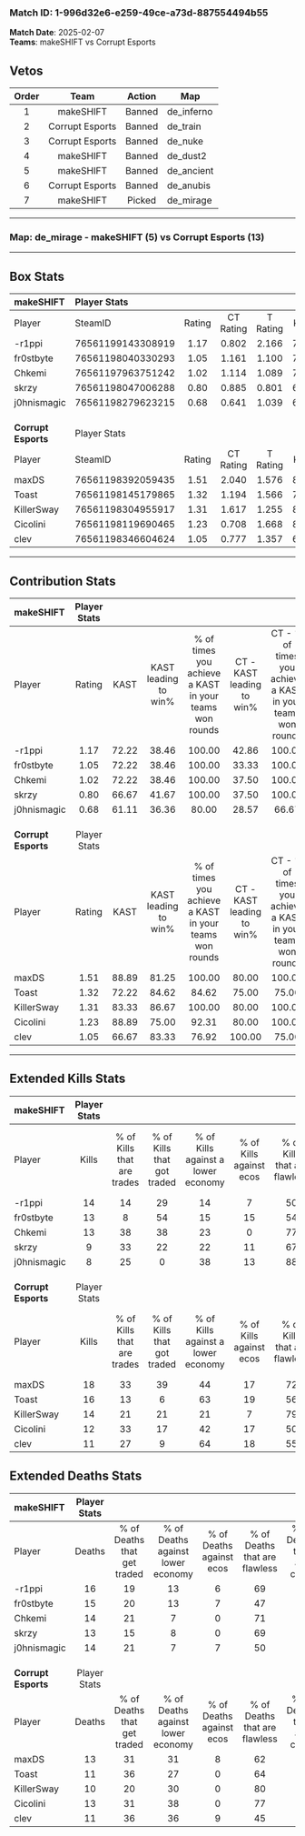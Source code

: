 ### Match ID: 1-996d32e6-e259-49ce-a73d-887554494b55  
**Match Date**: 2025-02-07  
**Teams**: makeSHIFT vs Corrupt Esports  

## Vetos  

| Order | Team | Action | Map |
| :---: | :--: | :----: | --- |
| 1 | makeSHIFT | Banned | de_inferno |
| 2 | Corrupt Esports | Banned | de_train |
| 3 | Corrupt Esports | Banned | de_nuke |
| 4 | makeSHIFT | Banned | de_dust2 |
| 5 | makeSHIFT | Banned | de_ancient |
| 6 | Corrupt Esports | Banned | de_anubis |
| 7 | makeSHIFT | Picked | de_mirage |

---  

### **Map**: de_mirage - makeSHIFT (5) vs Corrupt Esports (13)  
---  

## Box Stats  

| **makeSHIFT**       | Player Stats      |        |           |          |       |       |       |         |        |      |     |
| :- | :- | :-: | :-: | :-: | :-: | :-: | :-: | :-: | :-: | :-: | :-: |
| Player              | SteamID           | Rating | CT Rating | T Rating | KAST  |  ADR  | Kills | Assists | Deaths | K/D  | HS% |
| -r1ppi              | 76561199143308919 |  1.17  |   0.802   |  2.166   | 72.22 | 106.2 |  14   |    7    |   16   | 0.88 | 42  |
| fr0stbyte           | 76561198040330293 |  1.05  |   1.161   |  1.100   | 72.22 | 81.2  |  13   |    4    |   15   | 0.87 | 46  |
| Chkemi              | 76561197963751242 |  1.02  |   1.114   |  1.089   | 72.22 | 64.9  |  13   |    2    |   14   | 0.93 | 38  |
| skrzy               | 76561198047006288 |  0.80  |   0.885   |  0.801   | 66.67 | 55.9  |   9   |    4    |   13   | 0.69 |  0  |
| j0hnismagic         | 76561198279623215 |  0.68  |   0.641   |  1.039   | 61.11 | 55.2  |   8   |    5    |   14   | 0.57 | 37  |
|                     |                   |        |           |          |       |       |       |         |        |      |     |
|                     |                   |        |           |          |       |       |       |         |        |      |     |
|                     |                   |        |           |          |       |       |       |         |        |      |     |
| **Corrupt Esports** | Player Stats      |        |           |          |       |       |       |         |        |      |     |
| Player              | SteamID           | Rating | CT Rating | T Rating | KAST  |  ADR  | Kills | Assists | Deaths | K/D  | HS% |
| maxDS               | 76561198392059435 |  1.51  |   2.040   |  1.576   | 88.89 | 94.2  |  18   |    4    |   13   | 1.38 | 33  |
| Toast               | 76561198145179865 |  1.32  |   1.194   |  1.566   | 72.22 | 77.5  |  16   |    8    |   11   | 1.45 | 31  |
| KillerSway          | 76561198304955917 |  1.31  |   1.617   |  1.255   | 83.33 | 77.6  |  14   |    2    |   10   | 1.40 | 14  |
| Cicolini            | 76561198119690465 |  1.23  |   0.708   |  1.668   | 88.89 | 88.7  |  12   |    8    |   13   | 0.92 | 33  |
| clev                | 76561198346604624 |  1.05  |   0.777   |  1.357   | 66.67 | 79.9  |  11   |    7    |   11   | 1.00 | 36  |
---  

## Contribution Stats  

| **makeSHIFT**       | Player Stats |       |                      |                                                        |                           |                                                             |                          |                                                            |
| :- | :-: | :-: | :-: | :-: | :-: | :-: | :-: | :-: |
| Player              |    Rating    | KAST  | KAST leading to win% | % of times you achieve a KAST in your teams won rounds | CT - KAST leading to win% | CT - % of times you achieve a KAST in your teams won rounds | T - KAST leading to win% | T - % of times you achieve a KAST in your teams won rounds |
| -r1ppi              |     1.17     | 72.22 |        38.46         |                         100.00                         |           42.86           |                           100.00                            |          33.33           |                           100.00                           |
| fr0stbyte           |     1.05     | 72.22 |        38.46         |                         100.00                         |           33.33           |                           100.00                            |          50.00           |                           100.00                           |
| Chkemi              |     1.02     | 72.22 |        38.46         |                         100.00                         |           37.50           |                           100.00                            |          40.00           |                           100.00                           |
| skrzy               |     0.80     | 66.67 |        41.67         |                         100.00                         |           37.50           |                           100.00                            |          50.00           |                           100.00                           |
| j0hnismagic         |     0.68     | 61.11 |        36.36         |                         80.00                          |           28.57           |                            66.67                            |          50.00           |                           100.00                           |
|                     |              |       |                      |                                                        |                           |                                                             |                          |                                                            |
|                     |              |       |                      |                                                        |                           |                                                             |                          |                                                            |
|                     |              |       |                      |                                                        |                           |                                                             |                          |                                                            |
| **Corrupt Esports** | Player Stats |       |                      |                                                        |                           |                                                             |                          |                                                            |
| Player              |    Rating    | KAST  | KAST leading to win% | % of times you achieve a KAST in your teams won rounds | CT - KAST leading to win% | CT - % of times you achieve a KAST in your teams won rounds | T - KAST leading to win% | T - % of times you achieve a KAST in your teams won rounds |
| maxDS               |     1.51     | 88.89 |        81.25         |                         100.00                         |           80.00           |                           100.00                            |          81.82           |                           100.00                           |
| Toast               |     1.32     | 72.22 |        84.62         |                         84.62                          |           75.00           |                            75.00                            |          88.89           |                           88.89                            |
| KillerSway          |     1.31     | 83.33 |        86.67         |                         100.00                         |           80.00           |                           100.00                            |          90.00           |                           100.00                           |
| Cicolini            |     1.23     | 88.89 |        75.00         |                         92.31                          |           80.00           |                           100.00                            |          72.73           |                           88.89                            |
| clev                |     1.05     | 66.67 |        83.33         |                         76.92                          |          100.00           |                            75.00                            |          77.78           |                           77.78                            |
---  

## Extended Kills Stats  

| **makeSHIFT**       | Player Stats |                            |                            |                                    |                         |                              |                                 |                                       |                    |           |
| :- | :-: | :-: | :-: | :-: | :-: | :-: | :-: | :-: | :-: | :-: |
| Player              |    Kills     | % of Kills that are trades | % of Kills that got traded | % of Kills against a lower economy | % of Kills against ecos | % of Kills that are flawless | % of Kills that are close duels | % of Kills that are assisted by flash | Pistol Round Kills | AWP Kills |
| -r1ppi              |      14      |             14             |             29             |                 14                 |            7            |              50              |                7                |                   0                   |         0          |     0     |
| fr0stbyte           |      13      |             8              |             54             |                 15                 |           15            |              54              |                0                |                   0                   |         2          |     0     |
| Chkemi              |      13      |             38             |             38             |                 23                 |            0            |              77              |               15                |                   0                   |         2          |     0     |
| skrzy               |      9       |             33             |             22             |                 22                 |           11            |              67              |                0                |                  11                   |         1          |     0     |
| j0hnismagic         |      8       |             25             |             0              |                 38                 |           13            |              88              |                0                |                   0                   |         1          |     1     |
|                     |              |                            |                            |                                    |                         |                              |                                 |                                       |                    |           |
|                     |              |                            |                            |                                    |                         |                              |                                 |                                       |                    |           |
|                     |              |                            |                            |                                    |                         |                              |                                 |                                       |                    |           |
| **Corrupt Esports** | Player Stats |                            |                            |                                    |                         |                              |                                 |                                       |                    |           |
| Player              |    Kills     | % of Kills that are trades | % of Kills that got traded | % of Kills against a lower economy | % of Kills against ecos | % of Kills that are flawless | % of Kills that are close duels | % of Kills that are assisted by flash | Pistol Round Kills | AWP Kills |
| maxDS               |      18      |             33             |             39             |                 44                 |           17            |              72              |                6                |                   6                   |         0          |     3     |
| Toast               |      16      |             13             |             6              |                 63                 |           19            |              56              |                6                |                   0                   |         1          |     0     |
| KillerSway          |      14      |             21             |             21             |                 21                 |            7            |              79              |                7                |                  21                   |         2          |    10     |
| Cicolini            |      12      |             33             |             17             |                 42                 |           17            |              50              |               25                |                   8                   |         2          |     0     |
| clev                |      11      |             27             |             9              |                 64                 |           18            |              55              |                0                |                   0                   |         0          |     0     |
## Extended Deaths Stats  

| **makeSHIFT**       | Player Stats |                             |                                   |                          |                               |                            |                           |               |
| :- | :-: | :-: | :-: | :-: | :-: | :-: | :-: | :-: |
| Player              |    Deaths    | % of Deaths that get traded | % of Deaths against lower economy | % of Deaths against ecos | % of Deaths that are flawless | % of Deaths that are close | % of Deaths while blinded | Deaths to AWP |
| -r1ppi              |      16      |             19              |                13                 |            6             |              69               |             19             |             0             |       2       |
| fr0stbyte           |      15      |             20              |                13                 |            7             |              47               |             0              |             7             |       3       |
| Chkemi              |      14      |             21              |                 7                 |            0             |              71               |             7              |             7             |       3       |
| skrzy               |      13      |             15              |                 8                 |            0             |              69               |             8              |             8             |       2       |
| j0hnismagic         |      14      |             21              |                 7                 |            7             |              50               |             7              |            14             |       3       |
|                     |              |                             |                                   |                          |                               |                            |                           |               |
|                     |              |                             |                                   |                          |                               |                            |                           |               |
|                     |              |                             |                                   |                          |                               |                            |                           |               |
| **Corrupt Esports** | Player Stats |                             |                                   |                          |                               |                            |                           |               |
| Player              |    Deaths    | % of Deaths that get traded | % of Deaths against lower economy | % of Deaths against ecos | % of Deaths that are flawless | % of Deaths that are close | % of Deaths while blinded | Deaths to AWP |
| maxDS               |      13      |             31              |                31                 |            8             |              62               |             0              |             0             |       0       |
| Toast               |      11      |             36              |                27                 |            0             |              64               |             9              |             0             |       0       |
| KillerSway          |      10      |             20              |                30                 |            0             |              80               |             10             |             0             |       1       |
| Cicolini            |      13      |             31              |                38                 |            0             |              77               |             0              |             8             |       0       |
| clev                |      11      |             36              |                36                 |            9             |              45               |             9              |             0             |       0       |
